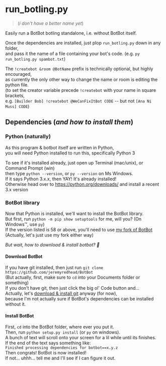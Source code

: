 # run_botling.py
>(*i don't have a better name yet*)

Easily run a BotBot botling standalone, i.e. without BotBot itself.

Once the dependencies are installed, just plop `run_botling.py` down in any folder,  
and pass it the name of a file containing your bot's code. (e.g. `py run_botling.py spambot.txt`)  

The `!createbot &room @BotName` prefix is technically optional, but highly encouraged,  
as currently the only other way to change the name or room is editing the python file.  
(to set the creator variable precede `!createbot` with your name in square brackets,  
e.g. `[Builder Bob] !createbot @WeCanFixItBot CODE` -- but not `[Ana Ni Muss] CODE`)  

## Dependencies (*and how to install them*)  

### Python (naturally)

As this program & botbot itself are written in Python,  
you will need Python installed to run this, specifically Python 3  

To see if it's installed already, just open up Terminal (mac/unix), or Command Prompt (win)  
then type `python --version`, or `py --version` on Ms Windows.  
If it says Python 3.x.x, then YAY! It's already installed!  
Otherwise head over to https://python.org/downloads/ and install a recent 3.x version  

### BotBot library

Now that Python is installed, we'll want to install the BotBot library.  
But first, run `python -m pip show setuptools` for me, will you? (On Windows:tm:, use `py`)  
If the version listed is 58 or above, you'll need to use [my fork of BotBot](https://github.com/jeremyredhead/BotBot)  
(Actually, let's just use my fork either way)  

*But wait, how to download & install botbot? :thinking:*

#### Download BotBot

If you have git installed, then just run `git clone https://github.com/jeremyredhead/BotBot`  
(But actually, first, make sure to `cd` into your Documents folder or something)  
If you don't have git, then just click the big ol' Code button and...  
Actually, let's [download & install git](https://git-scm.com/downloads) anyway (for now),  
because I'm not actually sure if BotBot's dependencies can be installed without it.  

#### Install BotBot

First, `cd` into the BotBot folder, where ever you put it.  
Then, run `python setup.py install` (or `py` on windows).  
A bunch of text will scroll onto your screen for a lil while until its finishes.  
If the end of the text says something like:  
`Finished processing dependencies for botbot==x.y.z`  
Then congrats! BotBot is now installed!  
If not... uhhh... tell me and I'll see if I can figure it out.  
